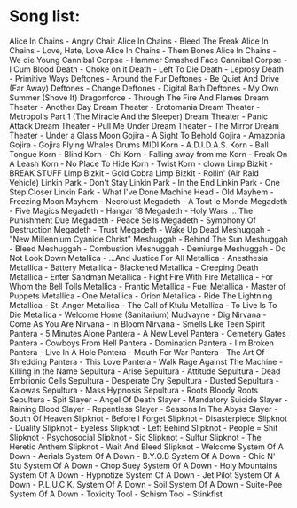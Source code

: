 # Song list:

Alice In Chains - Angry Chair
Alice In Chains - Bleed The Freak
Alice In Chains - Love, Hate, Love
Alice In Chains - Them Bones
Alice In Chains - We die Young
Cannibal Corpse - Hammer Smashed Face
Cannibal Corpse - I Cum Blood
Death - Choke on it
Death - Left To Die
Death - Leprosy
Death - Primitive Ways
Deftones - Around the Fur
Deftones - Be Quiet And Drive (Far Away)
Deftones - Change
Deftones - Digital Bath
Deftones - My Own Summer (Shove It)
Dragonforce - Through The Fire And Flames
Dream Theater - Another Day
Dream Theater - Erotomania
Dream Theater - Metropolis Part 1 (The Miracle And the Sleeper)
Dream Theater - Panic Attack
Dream Theater - Pull Me Under
Dream Theater - The Mirror
Dream Theater - Under a Glass Moon
Gojira - A Sight To Behold
Gojira - Amazonia
Gojira - Gojira Flying Whales Drums MIDI
Korn - A.D.I.D.A.S.
Korn - Ball Tongue
Korn - Blind
Korn - Chi
Korn - Falling away from me
Korn - Freak On A Leash
Korn - No Place To Hide
Korn - Twist
Korn - clown
Limp Bizkit - BREAK STUFF
Limp Bizkit - Gold Cobra
Limp Bizkit - Rollin' (Air Raid Vehicle)
Linkin Park - Don't Stay
Linkin Park - In the End
Linkin Park - One Step Closer
Linkin Park - What I've Done
Machine Head - Old
Mayhem - Freezing Moon
Mayhem - Necrolust
Megadeth - A Tout le Monde
Megadeth - Five Magics
Megadeth - Hangar 18
Megadeth - Holy Wars ... The Punishment Due
Megadeth - Peace Sells
Megadeth - Symphony Of Destruction
Megadeth - Trust
Megadeth - Wake Up Dead
Meshuggah - "New Millennium Cyanide Christ"
Meshuggah - Behind The Sun
Meshuggah - Bleed
Meshuggah - Combustion
Meshuggah - Demiurge
Meshuggah - Do Not Look Down
Metallica - ...And Justice For All
Metallica - Anesthesia
Metallica - Battery
Metallica - Blackened
Metallica - Creeping Death
Metallica - Enter Sandman
Metallica - Fight Fire With Fire
Metallica - For Whom the Bell Tolls
Metallica - Frantic
Metallica - Fuel
Metallica - Master of Puppets
Metallica - One
Metallica - Orion
Metallica - Ride The Lightning
Metallica - St. Anger
Metallica - The Call of Ktulu
Metallica - To Live Is To Die
Metallica - Welcome Home (Sanitarium)
Mudvayne - Dig
Nirvana - Come As You Are
Nirvana - In Bloom
Nirvana - Smells Like Teen Spirit
Pantera - 5 Minutes Alone
Pantera - A New Level
Pantera - Cemetery Gates
Pantera - Cowboys From Hell
Pantera - Domination
Pantera - I'm Broken
Pantera - Live In A Hole
Pantera - Mouth For War
Pantera - The Art Of Shredding
Pantera - This Love
Pantera - Walk
Rage Against The Machine - Killing in the Name
Sepultura - Arise
Sepultura - Attitude
Sepultura - Dead Embrionic Cells
Sepultura - Desperate Cry
Sepultura - Dusted
Sepultura - Kaiowas
Sepultura - Mass Hypnosis
Sepultura - Roots Bloody Roots
Sepultura - Spit
Slayer - Angel Of Death
Slayer - Mandatory Suicide
Slayer - Raining Blood
Slayer - Repentless
Slayer - Seasons In The Abyss
Slayer - South Of Heaven
Slipknot - Before I Forget
Slipknot - Disasterpiece
Slipknot - Duality
Slipknot - Eyeless
Slipknot - Left Behind
Slipknot - People = Shit
Slipknot - Psychosocial
Slipknot - Sic
Slipknot - Sulfur
Slipknot - The Heretic Anthem
Slipknot - Wait And Bleed
Slipknot - Welcome
System Of A Down - Aerials
System Of A Down - B.Y.O.B
System Of A Down - Chic N' Stu
System Of A Down - Chop Suey
System Of A Down - Holy Mountains
System Of A Down - Hypnotize
System Of A Down - Jet Pilot
System Of A Down - P.L.U.C.K.
System Of A Down - Soil
System Of A Down - Suite-Pee
System Of A Down - Toxicity
Tool - Schism
Tool - Stinkfist
